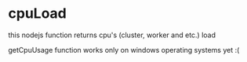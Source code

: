 # cpuLoad
this nodejs function returns cpu's (cluster, worker and etc.) load

getCpuUsage function works only on windows operating systems yet :(
